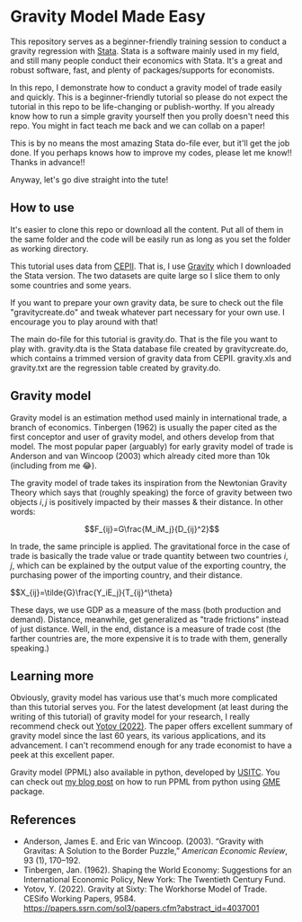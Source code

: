 # Gravity Model Made Easy
 
This repository serves as a beginner-friendly training session to conduct a gravity regression with [Stata](https://www.stata.com/). Stata is a software mainly used in my field, and still many people conduct their economics with Stata. It's a great and robust software, fast, and plenty of packages/supports for economists.

In this repo, I demonstrate how to conduct a gravity model of trade easily and quickly. This is a beginner-friendly tutorial so please do not expect the tutorial in this repo to be life-changing or publish-worthy. If you already know how to run a simple gravity yourself then you prolly doesn't need this repo. You might in fact teach me back and we can collab on a paper!

This is by no means the most amazing Stata do-file ever, but it'll get the job done. If you perhaps knows how to improve my codes, please let me know!! Thanks in advance!!

Anyway, let's go dive straight into the tute!

## How to use

It's easier to clone this repo or download all the content. Put all of them in the same folder and the code will be easily run as long as you set the folder as working directory.

This tutorial uses data from [CEPII](http://www.cepii.fr/CEPII/en/bdd_modele/bdd_modele.asp). That is, I use [Gravity](http://www.cepii.fr/CEPII/en/bdd_modele/bdd_modele_item.asp?id=8) which I downloaded the Stata version. The two datasets are quite large so I slice them to only some countries and some years.

If you want to prepare your own gravity data, be sure to check out the file "gravitycreate.do" and tweak whatever part necessary for your own use. I encourage you to play around with that!

The main do-file for this tutorial is gravity.do. That is the file you want to play with. gravity.dta is the Stata database file created by gravitycreate.do, which contains a trimmed version of gravity data from CEPII. gravity.xls and gravity.txt are the regression table created by gravity.do.

## Gravity model

Gravity model is an estimation method used mainly in international trade, a branch of economics. Tinbergen (1962) is usually the paper cited as the first conceptor and user of gravity model, and others develop from that model. The most popular paper (arguably) for early gravity model of trade is Anderson and van Wincoop (2003) which already cited more than 10k (including from me 😂).

The gravity model of trade takes its inspiration from the Newtonian Gravity Theory which says that (roughly speaking) the force of gravity between two objects $i,j$ is positively impacted by their masses & their distance. In other words:

$$F_{ij}=G\frac{M_iM_j}{D_{ij}^2}$$

In trade, the same principle is applied. The gravitational force in the case of trade is basically the trade value or trade quantity between two countries $i,j$, which can be explained by the output value of the exporting country, the purchasing power of the importing country, and their distance. 

$$X_{ij}=\tilde{G}\frac{Y_iE_j}{T_{ij}^\theta}

These days, we use GDP as a measure of the mass (both production and demand). Distance, meanwhile, get generalized as "trade frictions" instead of just distance. Well, in the end, distance is a measure of trade cost (the farther countries are, the more expensive it is to trade with them, generally speaking.)



## Learning more

Obviously, gravity model has various use that's much more complicated than this tutorial serves you. For the latest development (at least during the writing of this tutorial) of gravity model for your research, I really recommend check out [Yotov (2022)](https://papers.ssrn.com/sol3/papers.cfm?abstract_id=4037001). The paper offers excellent summary of gravity model since the last 60 years, its various applications, and its advancement. I can't recommend enough for any trade economist to have a peek at this excellent paper.

Gravity model (PPML) also available in python, developed by [USITC](https://www.usitc.gov/data/gravity/index.htm). You can check out [my blog post](https://www.krisna.or.id/en/post/ppml/) on how to run PPML from python using [GME](https://www.usitc.gov/data/gravity/gme.htm) package.

## References

- Anderson, James E. and Eric van Wincoop. (2003). “Gravity with Gravitas: A Solution
to the Border Puzzle,” _American Economic Review_, 93 (1), 170–192.
- Tinbergen, Jan. (1962). Shaping the World Economy: Suggestions for an International
Economic Policy, New York: The Twentieth Century Fund.
- Yotov, Y. (2022). Gravity at Sixty: The Workhorse Model of Trade. CESifo Working Papers, 9584. https://papers.ssrn.com/sol3/papers.cfm?abstract_id=4037001 

